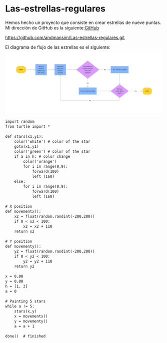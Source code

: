 # Las-estrellas-regulares

Hemos hecho un proyecto que consiste en crear estrellas de nueve puntas. Mi dirección de GitHub es la siguiente:[GitHub](https://github.com/andmansim/Las-estrellas-regulares.git)

https://github.com/andmansim/Las-estrellas-regulares.git

El diagrama de flujo de las estrellas es el siguiente:
![diagrama de flujo de las estrellas](Estrellas_regulares.jpg)

```
import random
from turtle import *

def stars(x1,y1):
    color('white') # color of the star 
    goto(x1,y1)
    color('green') # color of the star 
    if a in h: # color change
        color('orange')  
        for i in range(0,9):
            forward(100)
            left (160)
    else:
        for i in range(0,9):
            forward(100)
            left (160)
            
# X position
def movementx():
    x2 = float(random.randint(-200,200))
    if 0 < x2 < 100:
        x2 = x2 + 110 
    return x2

# Y position
def movementy():
    y2 = float(random.randint(-200,200))
    if 0 < y2 < 100:
        y2 = y2 + 110 
    return y2

x = 0.00
y = 0.00
h = [1, 3]
a = 0

# Painting 5 stars
while a != 5:
    stars(x,y)
    x = movementx()
    y = movementy()
    a = a + 1
    
done()  # finished
```
